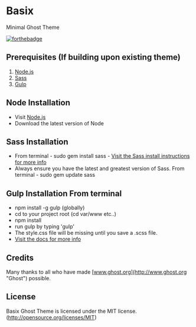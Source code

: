 # Basix

Minimal Ghost Theme

[![forthebadge](http://forthebadge.com/images/badges/built-with-love.svg)](http://forthebadge.com)

## Prerequisites (If building upon existing theme)

1. [Node.js](http://nodejs.org/)
2. [Sass](http://sass-lang.com/)
3. [Gulp](http://gulpjs.com/)

## Node Installation

* Visit [Node.js](http://nodejs.org/)
* Download the latest version of Node

## Sass Installation

* From terminal - sudo gem install sass - [Visit the Sass install instructions for more info](http://sass-lang.com/install)
* Always ensure you have the latest and greatest version of Sass. From terminal - sudo gem update sass

## Gulp Installation From terminal

* npm install -g gulp (globally)
* cd to your project root (cd var/www etc..)
* npm install
* run gulp by typing 'gulp'
* The style.css file will be missing until you save a .scss file.
* [Visit the docs for more info](https://github.com/gulpjs/gulp/blob/master/docs/getting-started.md)

## Credits

Many thanks to all who have made [www.ghost.org](http://www.ghost.org "Ghost") possible.

## License
Basix Ghost Theme is licensed under the MIT license. (http://opensource.org/licenses/MIT)
